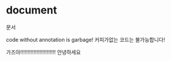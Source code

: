 # document
문서

code without annotation is garbage!
커피가없는 코드는 불가능합니다!

가즈아!!!!!!!!!!!!!!!!!!!!!!!!
안녕하세요
